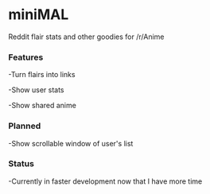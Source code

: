 # miniMAL
Reddit flair stats and other goodies for /r/Anime

### Features
-Turn flairs into links

-Show user stats

-Show shared anime

### Planned
-Show scrollable window of user's list

### Status
-Currently in faster development now that I have more time
